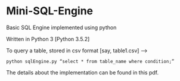 # Mini-SQL-Engine
Basic SQL Engine implemented using python

Written in Python 3
[Python 3.5.2]

To query a table, stored in csv format [say, table1.csv] -->
```
python sqlEngine.py “select * from table_name where condition;”
```

The details about the implementation can be found in this pdf.